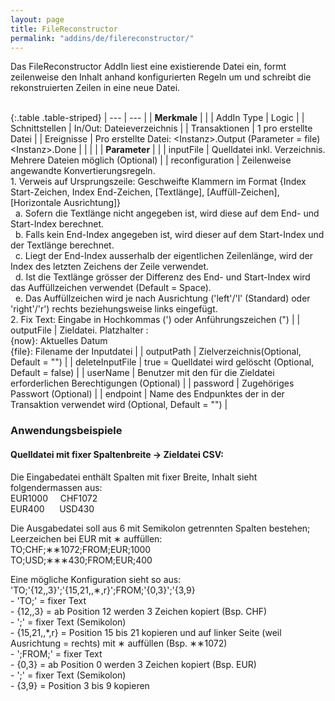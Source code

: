 ```yaml
---
layout: page
title: FileReconstructor
permalink: "addins/de/filereconstructor/"
---
```


Das FileReconstructor AddIn liest eine existierende Datei ein, formt zeilenweise den Inhalt anhand konfigurierten Regeln um und schreibt die rekonstruierten Zeilen in eine neue Datei.<br /><br />

{:.table .table-striped}
| --- | --- |
| __Merkmale__ | |
| AddIn Type | Logic |
| Schnittstellen | In/Out: Dateieverzeichnis |
| Transaktionen | 1 pro erstellte Datei |
| Ereignisse | Pro erstellte Datei: &lt;Instanz&gt;.Output (Parameter = file) <br />&lt;Instanz&gt;.Done |
| | |
| __Parameter__ | |
| inputFile | Quelldatei inkl. Verzeichnis. Mehrere Dateien möglich (Optional) |
| reconfiguration | Zeilenweise angewandte Konvertierungsregeln.<br />1. Verweis auf Ursprungszeile: Geschweifte Klammern im Format {Index Start-Zeichen, Index End-Zeichen, [Textlänge], [Auffüll-Zeichen], [Horizontale Ausrichtung]}<br />&nbsp;&nbsp;a. Sofern die Textlänge nicht angegeben ist, wird diese auf dem End- und Start-Index berechnet.<br />&nbsp;&nbsp;b. Falls kein End-Index angegeben ist, wird dieser auf dem Start-Index und der Textlänge berechnet.<br />&nbsp;&nbsp;c. Liegt der End-Index ausserhalb der eigentlichen Zeilenlänge, wird der Index des letzten Zeichens der Zeile verwendet.<br />&nbsp;&nbsp;d. Ist die Textlänge grösser der Differenz des End- und Start-Index wird das Auffüllzeichen verwendet (Default = Space).<br />&nbsp;&nbsp;e. Das Auffüllzeichen wird je nach Ausrichtung ('left'/'l' (Standard) oder 'right'/'r') rechts beziehungsweise links eingefügt.<br />2. Fix Text: Eingabe in Hochkommas (') oder Anführungszeichen (") |
| outputFile | Zieldatei. Platzhalter : <br /> {now}: Aktuelles Datum<br />	{file}: Filename der Inputdatei |
| outputPath | Zielverzeichnis(Optional, Default = "") |
| deleteInputFile | true = Quelldatei wird gelöscht (Optional, Default = false) |
| userName | Benutzer mit den für die Zieldatei erforderlichen Berechtigungen (Optional) |
| password | Zugehöriges Passwort (Optional) |
| endpoint | Name des Endpunktes der in der Transaktion verwendet wird (Optional, Default = "") |


### Anwendungsbeispiele

#### Quelldatei mit fixer Spaltenbreite -> Zieldatei CSV:
Die Eingabedatei enthält Spalten mit fixer Breite, Inhalt sieht folgendermassen aus:<br />EUR1000&nbsp;&nbsp;&nbsp;&nbsp;&nbsp;CHF1072<br />EUR400&nbsp;&nbsp;&nbsp;&nbsp;&nbsp;&nbsp;USD430<br />

Die Ausgabedatei soll aus 6 mit Semikolon getrennten Spalten bestehen; Leerzeichen bei EUR mit &lowast; auffüllen:<br />TO;CHF;&lowast;&lowast;1072;FROM;EUR;1000<br />TO;USD;&lowast;&lowast;&lowast;430;FROM;EUR;400<br />

Eine mögliche Konfiguration sieht so aus: 'TO;'{12,,3}';'{15,21,,&lowast;,r}';FROM;'{0,3}';'{3,9}<br /> - 'TO;' = fixer Text<br /> - {12,,3} = ab Position 12 werden 3 Zeichen kopiert (Bsp. CHF)<br /> - ';' = fixer Text (Semikolon)<br /> - {15,21,,*,r} = Position 15 bis 21 kopieren und auf linker Seite (weil Ausrichtung = rechts) mit &lowast; auffüllen (Bsp. &lowast;&lowast;1072)<br /> - ';FROM;' = fixer Text<br /> - {0,3} = ab Position 0 werden 3 Zeichen kopiert (Bsp. EUR)<br /> - ';' = fixer Text (Semikolon)<br /> - {3,9} = Position 3 bis 9 kopieren
